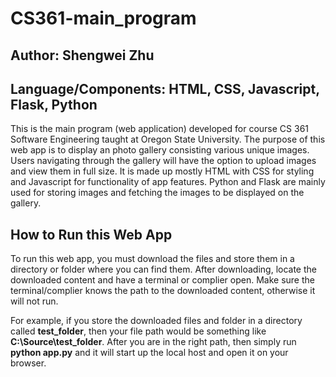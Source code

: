 # CS361-main_program

## Author: Shengwei Zhu

## Language/Components: HTML, CSS, Javascript, Flask, Python

This is the main program (web application) developed for course CS 361 Software Engineering taught at Oregon State University. The purpose of this web app is to display an photo gallery consisting various unique images. Users navigating through the gallery will have the option to upload images and view them in full size. It is made up mostly HTML with CSS for styling and Javascript for functionality of app features. Python and Flask are mainly used for storing images and fetching the images to be displayed on the gallery. 

## How to Run this Web App
To run this web app, you must download the files and store them in a directory or folder where you can find them. After downloading, locate the downloaded content and have a terminal or complier open. Make sure the terminal/complier knows the path to the downloaded content, otherwise it will not run. 

For example, if you store the downloaded files and folder in a directory called **test_folder**, then your file path would be something like **C:\Source\test_folder**. After you are in the right path, then simply run **python app.py** and it will start up the local host and open it on your browser.
